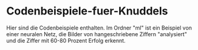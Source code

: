 # Codenbeispiele-fuer-Knuddels
Hier sind die Codenbeispiele enthalten.
Im Ordner "ml" ist ein Beispiel von einer neuralen Netz, die Bilder von hangeschriebene Ziffern "analysiert" und die Ziffer mit 60-80 Prozent Erfolg erkennt.
